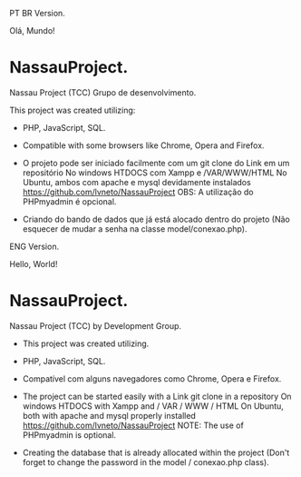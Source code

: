 PT BR Version.

Olá, Mundo!

# NassauProject.
Nassau Project (TCC) Grupo de desenvolvimento.

This project was created utilizing:

- PHP, JavaScript, SQL. 

- Compatible with some browsers like Chrome, Opera and Firefox.

- O projeto pode ser iniciado facilmente com um git clone do Link em um repositório
  No windows HTDOCS com Xampp e /VAR/WWW/HTML No Ubuntu, ambos com apache e mysql devidamente instalados https://github.com/lvneto/NassauProject 
  OBS: A utilização do PHPmyadmin é opcional.

- Criando do bando de dados que já está alocado dentro do projeto (Não esquecer de mudar a senha na classe model/conexao.php).

ENG Version.

Hello, World!

# NassauProject.
Nassau Project (TCC) by Development Group.

- This project was created utilizing.

- PHP, JavaScript, SQL. 

- Compatível com alguns navegadores como Chrome, Opera e Firefox.

- The project can be started easily with a Link git clone in a repository
  On windows HTDOCS with Xampp and / VAR / WWW / HTML On Ubuntu, both with apache and mysql properly installed https://github.com/lvneto/NassauProject
  NOTE: The use of PHPmyadmin is optional.

- Creating the database that is already allocated within the project (Don't forget to change the password in the model / conexao.php class).



